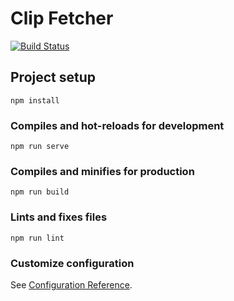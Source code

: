 # Clip Fetcher 
[![Build Status](https://travis-ci.org/clipfetcher/clipfetcher.github.io.svg?branch=dev)](https://travis-ci.org/clipfetcher/clipfetcher.github.io)

## Project setup
```
npm install
```

### Compiles and hot-reloads for development
```
npm run serve
```

### Compiles and minifies for production
```
npm run build
```

### Lints and fixes files
```
npm run lint
```

### Customize configuration
See [Configuration Reference](https://cli.vuejs.org/config/).
